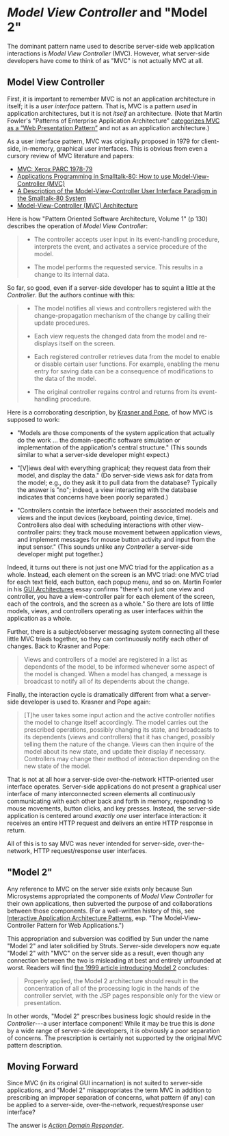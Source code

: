# _Model View Controller_ and "Model 2"

The dominant pattern name used to describe server-side web application interactions is _Model View Controller_ (MVC). However, what server-side developers have come to think of as "MVC" is not actually MVC at all.

## Model View Controller

First, it is important to remember MVC is not an application architecture in itself; it is a *user interface* pattern. That is, MVC is a pattern *used* in application architectures, but it is not *itself* an architecture. (Note that Martin Fowler's "Patterns of Enterprise Application Architecture" [categorizes MVC as a “Web Presentation Pattern”](http://martinfowler.com/eaaCatalog/) and not as an application architecture.)

As a user interface pattern, MVC was originally proposed in 1979 for client-side, in-memory, graphical user interfaces. This is obvious from even a cursory review of MVC literature and papers:

- [MVC: Xerox PARC 1978-79](https://heim.ifi.uio.no/~trygver/themes/mvc/mvc-index.html)
- [Applications Programming in Smalltalk-80: How to use Model-View-Controller (MVC)](https://web.archive.org/web/20150518095937/http://st-www.cs.illinois.edu/users/smarch/st-docs/mvc.html)
- [A Description of the Model-View-Controller User Interface Paradigm in the Smalltalk-80 System](http://www.create.ucsb.edu/~stp/PostScript/mvc.pdf)
- [Model-View-Controller (MVC) Architecture](https://www.scribd.com/document/130366010/125469296-Model-View-Controller-MVC-Architecture)

Here is how "Pattern Oriented Software Architecture, Volume 1" (p 130) describes the operation of _Model View Controller_:

> - The controller accepts user input in its event-handling procedure, interprets the event, and activates a service procedure of the model.
>
> - The model performs the requested service. This results in a change to its internal data.

So far, so good, even if a server-side developer has to squint a little at the _Controller_. But the authors continue with this:

> - The model notifies all views and controllers registered with the change-propagation mechanism of the change by calling their update procedures.
>
> - Each view requests the changed data from the model and re-displays itself on the screen.
>
> - Each registered controller retrieves data from the model to enable or disable certain user functions. For example, enabling the menu entry for saving data can be a consequence of modifications to the data of the model.
>
> - The original controller regains control and returns from its event-handling procedure.

Here is a corroborating description, by [Krasner and Pope](http://www.create.ucsb.edu/~stp/PostScript/mvc.pdf), of how MVC is supposed to work:

- "Models are those components of the system application that actually do the work ... the domain-specific software simulation or implementation of the application's central structure." (This sounds similar to what a server-side developer might expect.)

- "[V]iews deal with everything graphical; they request data from their model, and display the data." (Do server-side views ask for data from the model; e.g., do they ask it to pull data from the database? Typically the answer is "no"; indeed, a view interacting with the database indicates that concerns have been poorly separated.)

- "Controllers contain the interface between their associated models and views and the input devices (keyboard, pointing device, time).  Controllers also deal with scheduling interactions with other view-controller pairs: they track mouse movement between application views, and implement messages for mouse button activity and input from the input sensor." (This sounds unlike any _Controller_ a server-side developer might put together.)

Indeed, it turns out there is not just one MVC triad for the application as a whole. Instead, each element on the screen is an MVC triad: one MVC triad for each text field, each button, each popup menu, and so on. Martin Fowler in his [GUI Architectures](http://martinfowler.com/eaaDev/uiArchs.html) essay confirms "there's not just one view and controller, you have a view-controller pair for each element of the screen, each of the controls, and the screen as a whole." So there are lots of little models, views, and controllers operating as user interfaces within the application as a whole.

Further, there is a subject/observer messaging system connecting all these little MVC triads together, so they can continuously notify each other of changes. Back to Krasner and Pope:

> Views and controllers of a model are registered in a list as dependents of the model, to be informed whenever some aspect of the model is changed. When a model has changed, a message is broadcast to notify all of its dependents about the change.

Finally, the interaction cycle is dramatically different from what a server-side developer is used to. Krasner and Pope again:

> [T]he user takes some input action and the active controller notifies the model to change itself accordingly. The model carries out the prescribed operations, possibly changing its state, and broadcasts to its dependents (views and controllers) that it has changed, possibly telling them the nature of the change. Views can then inquire of the model about its new state, and update their display if necessary. Controllers may change their method of interaction depending on the new state of the model.

That is not at all how a server-side over-the-network HTTP-oriented user interface operates. Server-side applications do not present a graphical user interface of many interconnected screen elements all continuously communicating with each other back and forth in memory, responding to mouse movements, button clicks, and key presses. Instead, the server-side application is centered around *exactly one* user interface interaction: it receives an entire HTTP request and delivers an entire HTTP response in return.

All of this is to say MVC was never intended for server-side, over-the-network, HTTP request/response user interfaces.

## "Model 2"

Any reference to MVC on the server side exists only because Sun Microsystems appropriated the components of _Model View Controller_ for their own applications, then subverted the purpose of and collaborations between those components. (For a well-written history of this, see [Interactive Application Architecture Patterns](https://lostechies.com/derekgreer/2007/08/25/interactive-application-architecture/), esp. "The Model-View-Controller Pattern for Web Applications.")

This appropriation and subversion was codified by Sun under the name "Model 2" and later solidified by Struts. Server-side developers now equate "Model 2" with "MVC" on the server side as a result, even though any connection between the two is misleading at best and entirely unfounded at worst. Readers will find [the 1999 article introducing Model 2](https://www.javaworld.com/article/2076557/java-web-development/understanding-javaserver-pages-model-2-architecture.html) concludes:

> Properly applied, the Model 2 architecture should result in the concentration of all of the processing logic in the hands of the controller servlet, with the JSP pages responsible only for the view or presentation.

In other words, "Model 2" prescribes business logic should reside in the _Controller_---a user interface component! While it may be true this is *done* by a wide range of server-side developers, it is obviously a poor separation of concerns. The prescription is certainly not supported by the original MVC pattern description.

## Moving Forward

Since MVC (in its original GUI incarnation) is not suited to server-side applications, and "Model 2" misappropriates the term MVC in addition to prescribing an improper separation of concerns, what pattern (if any) can be applied to a server-side, over-the-network, request/response user interface?

The answer is [_Action Domain Responder_](./ADR.md).

